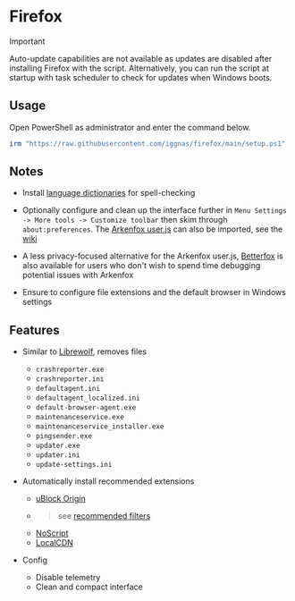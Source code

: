 # Firefox

> [!IMPORTANT]
> Auto-update capabilities are not available as updates are disabled after installing Firefox with the script. Alternatively, you can run the script at startup with task scheduler to check for updates when Windows boots.

## Usage

Open PowerShell as administrator and enter the command below.

```powershell
irm "https://raw.githubusercontent.com/iggnas/firefox/main/setup.ps1" | iex
```

## Notes

- Install [language dictionaries](https://addons.mozilla.org/en-GB/firefox/language-tools) for spell-checking

- Optionally configure and clean up the interface further in ``Menu Settings -> More tools -> Customize toolbar`` then skim through ``about:preferences``. The [Arkenfox user.js](https://github.com/arkenfox/user.js) can also be imported, see the [wiki](https://github.com/arkenfox/user.js/wiki)

- A less privacy-focused alternative for the Arkenfox user.js, [Betterfox](https://github.com/yokoffing/Betterfox) is also available for users who don't wish to spend time debugging potential issues with Arkenfox

- Ensure to configure file extensions and the default browser in Windows settings

## Features

- Similar to [Librewolf](https://librewolf.net), removes files

    - ``crashreporter.exe``
    - ``crashreporter.ini``
    - ``defaultagent.ini``
    - ``defaultagent_localized.ini``
    - ``default-browser-agent.exe``
    - ``maintenanceservice.exe``
    - ``maintenanceservice_installer.exe``
    - ``pingsender.exe``
    - ``updater.exe``
    - ``updater.ini``
    - ``update-settings.ini``

- Automatically install recommended extensions

    - [uBlock Origin](https://addons.mozilla.org/en-GB/firefox/addon/ublock-origin)
    - >see [recommended filters](https://github.com/yokoffing/filterlists)
    - [NoScript](https://addons.mozilla.org/en-US/firefox/addon/noscript/)
    - [LocalCDN](https://addons.mozilla.org/en-US/firefox/addon/localcdn-fork-of-decentraleyes/)
      

- Config

    - Disable telemetry
    - Clean and compact interface
